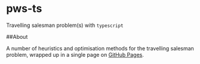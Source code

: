 # pws-ts
Travelling salesman problem(s) with `typescript`

##About

A number of heuristics and optimisation methods for the travelling salesman problem, wrapped up in a single page on [GitHub Pages](http://crumpyoldlord.github.io/pws-ts/).
